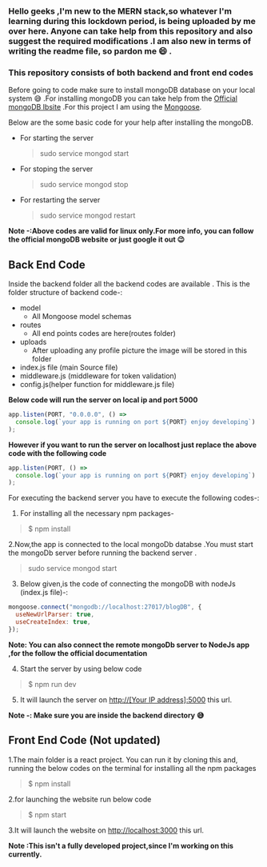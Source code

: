 ### Hello geeks ,I'm new to the MERN stack,so whatever I'm learning during this lockdown period, is being uploaded by me over here. Anyone can take help from this repository and also suggest the required modifications .I am also new in terms of writing the readme file, so pardon me :smile: .

### This repository consists of both backend and front end codes

Before going to code make sure to install mongoDB database on your local system :sweat_smile: .For installing mongoDB you can take help from the [Official mongoDB Ibsite](https://docs.mongodb.com/manual/installation/) .For this project I am using the [Mongoose](https://mongoosejs.com/).

Below are the some basic code for your help after installing the mongoDB.

- For starting the server
  > sudo service mongod start
- For stoping the server
  > sudo service mongod stop
- For restarting the server
  > sudo service mongod restart

**Note -:Above codes are valid for linux only.For more info, you can follow the official mongoDB website or just google it out :wink:**

## **Back End Code**

Inside the backend folder all the backend codes are available . This is the folder structure of backend code-:

- model
  - All Mongoose model schemas
- routes
  - All end points codes are here(routes folder)
- uploads
  - After uploading any profile picture the image will be stored in this folder
- index.js file (main Source file)
- middleware.js (middleware for token validation)
- config.js(helper function for middleware.js file)

**Below code will run the server on local ip and port 5000**

```javascript
app.listen(PORT, "0.0.0.0", () =>
  console.log(`your app is running on port ${PORT} enjoy developing`)
);
```

**However if you want to run the server on localhost just replace the above code with the following code**

```javascript
app.listen(PORT, () =>
  console.log(`your app is running on port ${PORT} enjoy developing`)
);
```

For executing the backend server you have to execute the following codes-:

1. For installing all the necessary npm packages-

> \$ npm install

2.Now,the app is connected to the local mongoDb databse .You must start the mongoDb server before running the backend server .

> sudo service mongod start

3. Below given,is the code of connecting the mongoDB with nodeJs (index.js file)-:

```javascript
mongoose.connect("mongodb://localhost:27017/blogDB", {
  useNewUrlParser: true,
  useCreateIndex: true,
});
```

**Note: You can also connect the remote mongoDb server to NodeJs app ,for the follow the official documentation**

4. Start the server by using below code

> \$ npm run dev

5. It will launch the server on [http://[Your IP address]:5000](http://localhost:5000) this url.

**Note -: Make sure you are inside the backend directory :sweat_smile:**

## **Front End Code (Not updated)**

1.The main folder is a react project. You can run it by cloning this and, running the below codes on the terminal for installing all the npm packages

> \$ npm install

2.for launching the website run below code

> \$ npm start

3.It will launch the website on [http://localhost:3000](http://localhost:3000) this url.

**Note :This isn't a fully developed project,since I'm working on this currently.**
